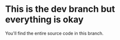 # This is the dev branch but everything is okay

You'll find the entire source code in this branch. 
